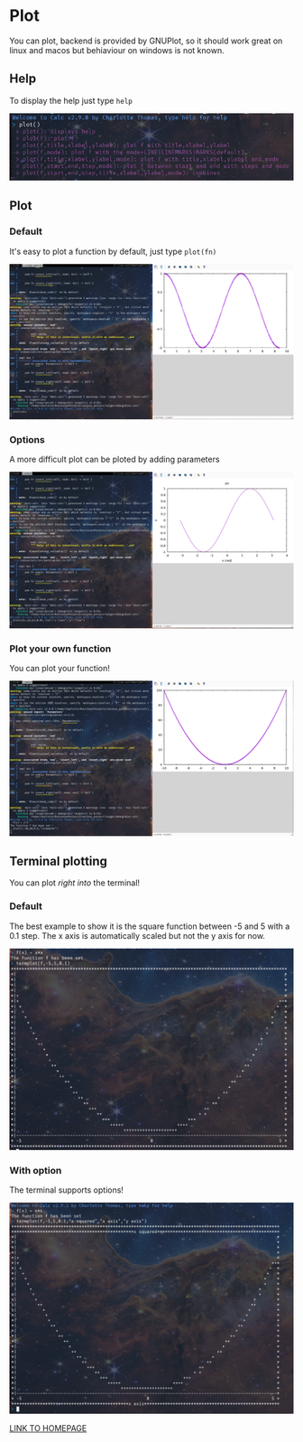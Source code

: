 # Plot
You can plot, backend is provided by GNUPlot, so it should work great on linux and macos but behiaviour on windows is not known.

## Help

To display the help just type `help`

[![](assets/plot_help.png)](assets/plot_help.png)

## Plot 

### Default

It's easy to plot a function by default, just type `plot(fn)`

[![](assets/plot_cos_default.png)](assets/plot_cos_default.png)

### Options

A more difficult plot can be ploted by adding parameters

[![](assets/plot_sin_custom.png)](assets/plot_sin_custom.png)

### Plot your own function

You can plot your function!

[![](assets/plot_f.png)](assets/plot_f.png)

## Terminal plotting

You can plot *right into* the terminal! 

### Default

The best example to show it is the square function between -5 and 5 with a 0.1 step. The x axis is automatically scaled but not the y axis for now.

[![](assets/plot_term_x_squared.png)](assets/plot_term_x_squared.png)

### With option

The terminal supports options!

[![](assets/plot_term_x_squared_labels.png)](assets/plot_term_x_squared_labels.png)

[LINK TO HOMEPAGE](index.md)
